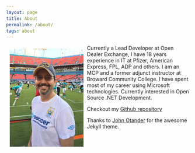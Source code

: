 ```yaml
---
layout: page
title: About
permalink: /about/
tags: about
---
```


  <div style="width: 40%; float: left; display: block; padding: 10px;">
   <img src="/images/me.jpeg" alt="Adrian Gabor" />
  </div>

  Currently a Lead Developer at Open Dealer Exchange, I have 18 years experience in IT at Pfizer, American Express, FPL, ADP and others. I am an MCP and a former adjunct instructor at Broward Community College. I have spent most of my career using Microsoft technologies. Currently interested in Open Source .NET Development.

Checkout my [Github repository](https://github.com/adyle5/) <i class="fa fa-github" aria-hidden="true"></i>

Thanks to [John Otander](http://johnotander.com) for the awesome Jekyll theme.
